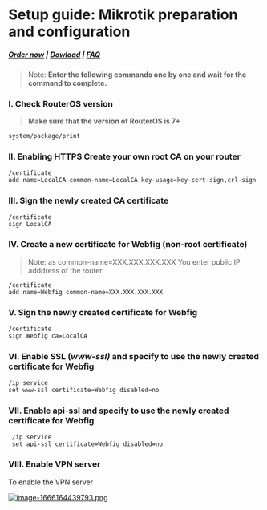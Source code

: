 # Setup guide: Mikrotik preparation and configuration

#####  [Order now](https://puqcloud.com/index.php?rp=/store/whmcs-module-mikrotik-vpn) | [Dowload](https://download.puqcloud.com/WHMCS/servers/PUQ_WHMCS-Mikrotik-VPN/) | [FAQ](https://faq.puqcloud.com/)

>Note: **Enter the following commands one by one and wait for the command to complete.**

### I. Check RouterOS version

>**Make sure that the version of RouterOS is 7+**

```shell
system/package/print 
```

#####  

### II. Enabling HTTPS Create your own root CA on your router

```
/certificate
add name=LocalCA common-name=LocalCA key-usage=key-cert-sign,crl-sign
```

#####  

### III. Sign the newly created CA certificate

```
/certificate
sign LocalCA
```

#####  

### IV. Create a new certificate for Webfig (non-root certificate)

>Note: as common-name=XXX.XXX.XXX.XXX You enter public IP adddress of the router.

```
/certificate
add name=Webfig common-name=XXX.XXX.XXX.XXX
```

#####  

### V. Sign the newly created certificate for Webfig

```
/certificate
sign Webfig ca=LocalCA 
```

#####  

### VI. Enable SSL (*www-ssl)* and specify to use the newly created certificate for Webfig

```
/ip service
set www-ssl certificate=Webfig disabled=no
```

#####  

### VII. Enable api-ssl and specify to use the newly created certificate for Webfig

```
 /ip service 
 set api-ssl certificate=Webfig disabled=no 
```

#####  

### VIII. Enable VPN server

To enable the VPN server

[![image-1666164439793.png](https://doc.puq.info/uploads/images/gallery/2022-10/scaled-1680-/image-1666164439793.png)](https://doc.puq.info/uploads/images/gallery/2022-10/image-1666164439793.png)
